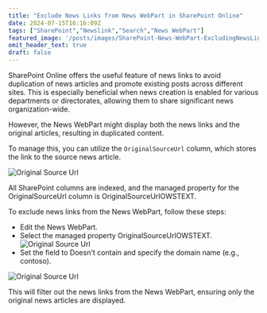 ```yaml
---
title: "Exclude News Links from News WebPart in SharePoint Online"
date: 2024-07-15T16:16:09Z
tags: ["SharePoint","Newslink","Search","News WebPart"]
featured_image: '/posts/images/SharePoint-News-WebPart-ExcludingNewsLinks/Sample.png'
omit_header_text: true
draft: false
---
```


SharePoint Online offers the useful feature of news links to avoid duplication of news articles and promote existing posts across different sites. This is especially beneficial when news creation is enabled for various departments or directorates, allowing them to share significant news organization-wide.

However, the News WebPart might display both the news links and the original articles, resulting in duplicated content.

To manage this, you can utilize the `OriginalSourceUrl` column, which stores the link to the source news article.

![Original Source Url](../images/SharePoint-News-WebPart-ExcludingNewsLinks/OriginalSourceUrl_Column.png)

All SharePoint columns are indexed, and the managed property for the OriginalSourceUrl column is OriginalSourceUrIOWSTEXT.

To exclude news links from the News WebPart, follow these steps:

* Edit the News WebPart.
* Select the managed property OriginalSourceUrIOWSTEXT.
![Original Source Url](../images/SharePoint-News-WebPart-ExcludingNewsLinks/OriginalSourceUrlOWSText.png)
* Set the field to Doesn't contain and specify the domain name (e.g., contoso).

![Original Source Url](../images/SharePoint-News-WebPart-ExcludingNewsLinks/ExcludeNewsLinkFromNewsWebpart.png)

This will filter out the news links from the News WebPart, ensuring only the original news articles are displayed.